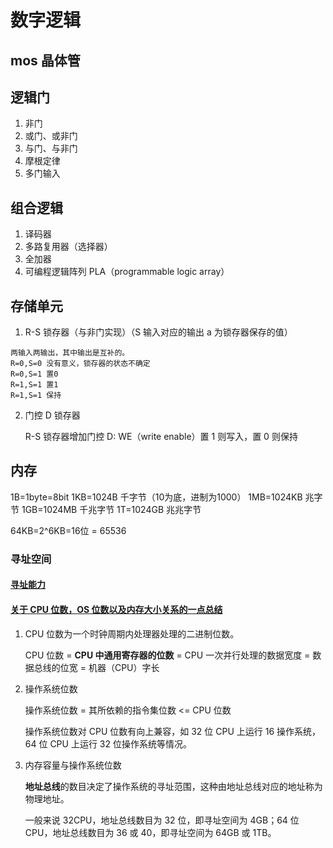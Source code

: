 # 数字逻辑

## mos 晶体管

## 逻辑门

1. 非门
2. 或门、或非门
3. 与门、与非门
4. 摩根定律
5. 多门输入

## 组合逻辑

1. 译码器
2. 多路复用器（选择器）
3. 全加器
4. 可编程逻辑阵列 PLA（programmable logic array）

## 存储单元

1. R-S 锁存器（与非门实现）（S 输入对应的输出 a 为锁存器保存的值）

```
两输入两输出，其中输出是互补的。
R=0,S=0 没有意义，锁存器的状态不确定
R=0,S=1 置0
R=1,S=1 置1
R=1,S=1 保持
```

2. 门控 D 锁存器

   R-S 锁存器增加门控 D: WE（write enable）置 1 则写入，置 0 则保持

## 内存

1B=1byte=8bit
1KB=1024B  千字节（10为底，进制为1000）
1MB=1024KB  兆字节
1GB=1024MB  千兆字节
1T=1024GB   兆兆字节

64KB=2^6KB=16位 = 65536

### 寻址空间

#### [寻址能力](https://blog.csdn.net/XJYSober/article/details/118050235)

#### [关于 CPU 位数，OS 位数以及内存大小关系的一点总结](https://www.cnblogs.com/little-YTMM/p/5058354.html)

1. CPU 位数为一个时钟周期内处理器处理的二进制位数。

    CPU 位数 = **CPU 中通用寄存器的位数** = CPU 一次并行处理的数据宽度 =  数据总线的位宽 = 机器（CPU）字长

2. 操作系统位数

    操作系统位数 = 其所依赖的指令集位数 <= CPU 位数

    操作系统位数对 CPU 位数有向上兼容，如 32 位 CPU 上运行 16 操作系统，64 位 CPU 上运行 32 位操作系统等情况。

3. 内存容量与操作系统位数

    **地址总线**的数目决定了操作系统的寻址范围，这种由地址总线对应的地址称为 物理地址。

    一般来说 32CPU，地址总线数目为 32 位，即寻址空间为 4GB；64 位 CPU，地址总线数目为 36 或 40，即寻址空间为 64GB 或 1TB。

###
